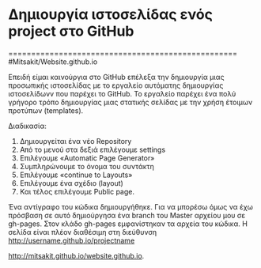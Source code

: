 # Δημιουργία ιστοσελίδας ενός project στο GitHub
==================================================
#Mitsakit/Website.github.io

Επειδή είμαι καινούργια στο GitHub επέλεξα την δημιουργία μιας προσωπικής ιστοσελίδας με το εργαλείο αυτόματης δημιουργίας ιστοσελίδωνv που παρέχει το GitHub. Το εργαλείο παρέχει ένα πολύ γρήγορο τρόπο δημιουργίας μιας στατικής σελίδας  με την χρήση έτοιμων προτύπων (templates). 

Διαδικασία:
1.	Δημιουργείται ένα νέο Repository 
2.	Από το μενού στα δεξιά επιλέγουμε settings 
3.	Επιλέγουμε «Automatic Page Generator»
4.	Συμπληρώνουμε το όνομα του συντάκτη
5.	Επιλέγουμε «continue to Layouts»
6.	Επιλέγουμε ένα σχέδιο (layout)
7.	Και τέλος επιλέγουμε Public page.

Ένα αντίγραφο του κώδικα δημιουργήθηκε. Για να μπορέσω όμως να έχω πρόσβαση σε αυτό  δημιούργησα ένα branch του Master αρχείου μου σε gh-pages. Στον κλάδο gh-pages εμφανίστηκαν τα αρχεία του κώδικα. 
Η σελίδα είναι πλέον διαθέσιμη στη διεύθυνση http://username.github.io/projectname

http://mitsakit.github.io/website.github.io.





